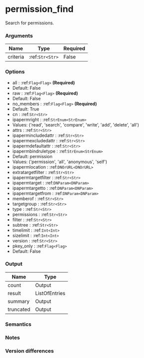 [//]: # (THE CONTENT BELOW IS GENERATED. DO NOT EDIT.)
# permission_find
Search for permissions.

### Arguments
|Name|Type|Required
|-|-|-
|criteria|:ref:`Str<Str>`|False

### Options
* all : :ref:`Flag<Flag>` **(Required)**
 * Default: False
* raw : :ref:`Flag<Flag>` **(Required)**
 * Default: False
* no_members : :ref:`Flag<Flag>` **(Required)**
 * Default: True
* cn : :ref:`Str<Str>`
* ipapermright : :ref:`StrEnum<StrEnum>`
 * Values: ('read', 'search', 'compare', 'write', 'add', 'delete', 'all')
* attrs : :ref:`Str<Str>`
* ipapermincludedattr : :ref:`Str<Str>`
* ipapermexcludedattr : :ref:`Str<Str>`
* ipapermdefaultattr : :ref:`Str<Str>`
* ipapermbindruletype : :ref:`StrEnum<StrEnum>`
 * Default: permission
 * Values: ('permission', 'all', 'anonymous', 'self')
* ipapermlocation : :ref:`DNOrURL<DNOrURL>`
* extratargetfilter : :ref:`Str<Str>`
* ipapermtargetfilter : :ref:`Str<Str>`
* ipapermtarget : :ref:`DNParam<DNParam>`
* ipapermtargetto : :ref:`DNParam<DNParam>`
* ipapermtargetfrom : :ref:`DNParam<DNParam>`
* memberof : :ref:`Str<Str>`
* targetgroup : :ref:`Str<Str>`
* type : :ref:`Str<Str>`
* permissions : :ref:`Str<Str>`
* filter : :ref:`Str<Str>`
* subtree : :ref:`Str<Str>`
* timelimit : :ref:`Int<Int>`
* sizelimit : :ref:`Int<Int>`
* version : :ref:`Str<Str>`
* pkey_only : :ref:`Flag<Flag>`
 * Default: False

### Output
|Name|Type
|-|-
|count|Output
|result|ListOfEntries
|summary|Output
|truncated|Output

[//]: # (ADD YOUR NOTES BELOW. THESE WILL BE PICKED EVERY TIME THE DOCS ARE REGENERATED. //end)
### Semantics

### Notes

### Version differences